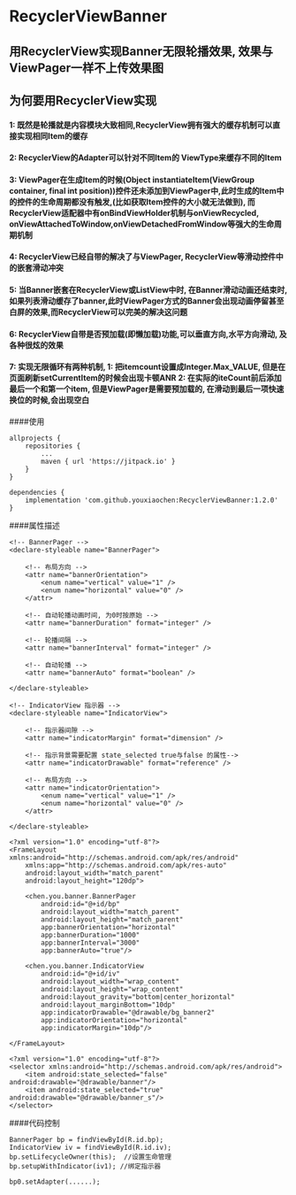 # RecyclerViewBanner
## 用RecyclerView实现Banner无限轮播效果, 效果与ViewPager一样不上传效果图

## 为何要用RecyclerView实现
#### 1: 既然是轮播就是内容模块大致相同,RecyclerView拥有强大的缓存机制可以直接实现相同Item的缓存
#### 2: RecyclerView的Adapter可以针对不同Item的  ViewType来缓存不同的Item
#### 3: ViewPager在生成Item的时候(Object instantiateItem(ViewGroup container, final int position))控件还未添加到ViewPager中,此时生成的Item中的控件的生命周期都没有触发,(比如获取Item控件的大小就无法做到), 而RecyclerView适配器中有onBindViewHolder机制与onViewRecycled, onViewAttachedToWindow,onViewDetachedFromWindow等强大的生命周期机制
#### 4: RecyclerView已经自带的解决了与ViewPager, RecyclerView等滑动控件中的嵌套滑动冲突
#### 5: 当Banner嵌套在RecyclerView或ListView中时, 在Banner滑动动画还结束时,如果列表滑动缓存了banner,此时ViewPager方式的Banner会出现动画停留甚至白屏的效果,而RecyclerView可以完美的解决这问题
#### 6: RecyclerView自带是否预加载(即懒加载)功能,可以垂直方向,水平方向滑动, 及各种很炫的效果
#### 7: 实现无限循环有两种机制, 1: 把itemcount设置成Integer.Max_VALUE, 但是在页面刷新setCurrentItem的时候会出现卡顿ANR  2: 在实际的iteCount前后添加最后一个和第一个item, 但是ViewPager是需要预加载的, 在滑动到最后一项快速换位的时候,会出现空白 


####使用

```
allprojects {
    repositories {
        ...
        maven { url 'https://jitpack.io' }
    }  
}

dependencies {
	implementation 'com.github.youxiaochen:RecyclerViewBanner:1.2.0'
}
```

####属性描述
```
<!-- BannerPager -->
<declare-styleable name="BannerPager">

    <!-- 布局方向 -->
    <attr name="bannerOrientation">
        <enum name="vertical" value="1" />
        <enum name="horizontal" value="0" />
    </attr>

    <!-- 自动轮播动画时间, 为0时按原始 -->
    <attr name="bannerDuration" format="integer" />

    <!-- 轮播间隔 -->
    <attr name="bannerInterval" format="integer" />

    <!-- 自动轮播 -->
    <attr name="bannerAuto" format="boolean" />

</declare-styleable>

<!-- IndicatorView 指示器 -->
<declare-styleable name="IndicatorView">

    <!-- 指示器间隙 -->
    <attr name="indicatorMargin" format="dimension" />

    <!-- 指示背景需要配置 state_selected true与false 的属性-->
    <attr name="indicatorDrawable" format="reference" />

    <!-- 布局方向 -->
    <attr name="indicatorOrientation">
        <enum name="vertical" value="1" />
        <enum name="horizontal" value="0" />
    </attr>

</declare-styleable>
```


```
<?xml version="1.0" encoding="utf-8"?>
<FrameLayout xmlns:android="http://schemas.android.com/apk/res/android"
    xmlns:app="http://schemas.android.com/apk/res-auto"
    android:layout_width="match_parent"
    android:layout_height="120dp">

    <chen.you.banner.BannerPager
        android:id="@+id/bp"
        android:layout_width="match_parent"
        android:layout_height="match_parent"
        app:bannerOrientation="horizontal"
        app:bannerDuration="1000"
        app:bannerInterval="3000"
        app:bannerAuto="true"/>

    <chen.you.banner.IndicatorView
        android:id="@+id/iv"
        android:layout_width="wrap_content"
        android:layout_height="wrap_content"
        android:layout_gravity="bottom|center_horizontal"
        android:layout_marginBottom="10dp"
        app:indicatorDrawable="@drawable/bg_banner2"
        app:indicatorOrientation="horizontal"
        app:indicatorMargin="10dp"/>

</FrameLayout>

<?xml version="1.0" encoding="utf-8"?>
<selector xmlns:android="http://schemas.android.com/apk/res/android">
    <item android:state_selected="false" android:drawable="@drawable/banner"/>
    <item android:state_selected="true" android:drawable="@drawable/banner_s"/>
</selector>

```

####代码控制
```
BannerPager bp = findViewById(R.id.bp);
IndicatorView iv = findViewById(R.id.iv);
bp.setLifecycleOwner(this);  //设置生命管理
bp.setupWithIndicator(iv1); //绑定指示器

bp0.setAdapter(......);
```